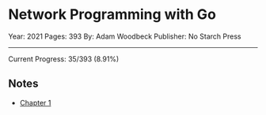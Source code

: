 # Network Programming with Go

Year: 2021
Pages: 393
By: Adam Woodbeck
Publisher: No Starch Press

---

Current Progress: 35/393 (8.91%)

## Notes

- [Chapter 1](./c1.md)
